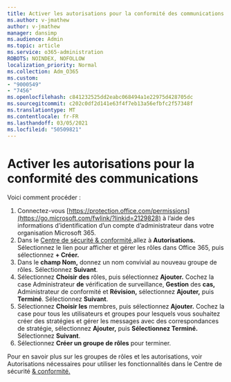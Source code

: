 ```yaml
---
title: Activer les autorisations pour la conformité des communications
ms.author: v-jmathew
author: v-jmathew
manager: dansimp
ms.audience: Admin
ms.topic: article
ms.service: o365-administration
ROBOTS: NOINDEX, NOFOLLOW
localization_priority: Normal
ms.collection: Adm_O365
ms.custom:
- "9000549"
- "7456"
ms.openlocfilehash: c841232525dd2eabc068494a1e22975d428705dc
ms.sourcegitcommit: c202c0df2d141e63f4f7eb13a56efbfc2f57348f
ms.translationtype: MT
ms.contentlocale: fr-FR
ms.lasthandoff: 03/05/2021
ms.locfileid: "50509821"
---
```

# <a name="enable-permissions-for-communication-compliance"></a>Activer les autorisations pour la conformité des communications

Voici comment procéder :

1. Connectez-vous [https://protection.office.com/permissions](https://go.microsoft.com/fwlink/?linkid=2129828) à l’aide des informations d’identification d’un compte d’administrateur dans votre organisation Microsoft 365.
2. Dans le [Centre de sécurité & conformité,](https://go.microsoft.com/fwlink/?linkid=2101341)allez à **Autorisations.** Sélectionnez le lien pour afficher et gérer les rôles dans Office 365, puis sélectionnez **\+ Créer.**
3. Dans le **champ Nom,** donnez un nom convivial au nouveau groupe de rôles. Sélectionnez **Suivant**.
4. Sélectionnez **Choisir des** rôles, puis sélectionnez **Ajouter.** Cochez la case Administrateur **de** vérification de surveillance, **Gestion** des **cas,** Administrateur de conformité et **Révision,** sélectionnez **Ajouter,** puis **Terminé**. Sélectionnez **Suivant**.
5. Sélectionnez **Choisir les** membres, puis sélectionnez **Ajouter.** Cochez la case pour tous les utilisateurs et groupes pour lesquels vous souhaitez créer des stratégies et gérer les messages avec des correspondances de stratégie, sélectionnez **Ajouter,** puis **Sélectionnez Terminé.** Sélectionnez **Suivant**.
6. Sélectionnez **Créer un groupe de rôles** pour terminer.

Pour en savoir plus sur les groupes de rôles et les autorisations, voir Autorisations nécessaires pour utiliser les fonctionnalités dans le Centre de sécurité [& conformité.](https://go.microsoft.com/fwlink/?linkid=2114184)
